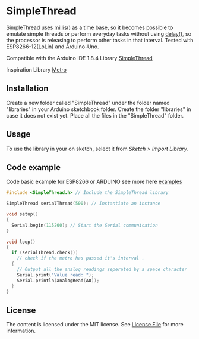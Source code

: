 # SimpleThread
SimpleThread uses [millis()](https://www.arduino.cc/en/Reference/Millis) as a time base, so it becomes possible to emulate simple threads or perform everyday tasks without using [delay()](https://www.arduino.cc/en/Reference/Delay), so the processor is releasing to perform other tasks in that interval. Tested with ESP8266-12(LoLin) and Arduino-Uno.

Compatible with the Arduino IDE 1.8.4 Library [SimpleThread](https://github.com/lucasmaziero/SimpleThread)

Inspiration Library [Metro](https://github.com/thomasfredericks/Metro-Arduino-Wiring/tree/master/Metro)

## Installation
Create a new folder called "SimpleThread" under the folder named "libraries" in your Arduino sketchbook folder.
Create the folder "libraries" in case it does not exist yet. Place all the files in the "SimpleThread" folder.

## Usage
To use the library in your on sketch, select it from *Sketch > Import Library*.

## Code example

Code basic example for ESP8266 or ARDUINO see more here [examples](examples)
```c++
#include <SimpleThread.h> // Include the SimpleThread library

SimpleThread serialThread(500); // Instantiate an instance

void setup()
{
  Serial.begin(115200); // Start the Serial communication
}

void loop()
{
  if (serialThread.check())
    // check if the metro has passed it's interval .
  {
    // Output all the analog readings seperated by a space character
    Serial.print("Value read: ");
    Serial.println(analogRead(A0));
  }
}
```
## License

The content is licensed under the MIT license. See [License File](LICENSE) for more information.
